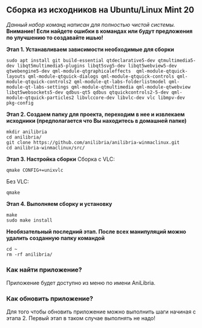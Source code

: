## Сборка из исходников на Ubuntu/Linux Mint 20

*Данный набор команд написан для полностью чистой системы.*  
**Внимание! Если найдете ошибки в командах или будут предложения по улучшению то создавайте ишью!**

**Этап 1. Устанавливаем зависимости необходимые для сборки**
```shell
sudo apt install git build-essential qtdeclarative5-dev qtmultimedia5-dev libqt5multimedia5-plugins libqt5svg5-dev libqt5webview5-dev qtwebengine5-dev qml-module-qtgraphicaleffects  qml-module-qtquick-layouts qml-module-qtquick-dialogs qml-module-qtquick-controls qml-module-qtquick-controls2 qml-module-qt-labs-folderlistmodel qml-module-qt-labs-settings qml-module-qtmultimedia qml-module-qtwebview libqt5websockets5-dev qdbus-qt5 qdbus qtquickcontrols2-5-dev qml-module-qtquick-particles2 libvlccore-dev libvlc-dev vlc libmpv-dev pkg-config
```
**Этап 2. Создаем папку для проекта, переходим в нее и извлекаем исходники (предполагается что Вы находитесь в домашней папке)**
```shell
mkdir anilibria
cd anilibria/
git clone https://github.com/anilibria/anilibria-winmaclinux.git
cd anilibria-winmaclinux/src/
```
**Этап 3. Настройка сборки**
Сборка с VLC:
```shell
qmake CONFIG+=unixvlc
```
Без VLC:

```shell
qmake
```

**Этап 4. Выполняем сборку и установку**

```shell
make
sudo make install
````

**Необязательный последний этап. После всех манипуляций можно удалить созданную папку командой**
```shell
cd ~
rm -rf anilibria/
```

### Как найти приложение?
Приложение будет доступно из меню по имени AniLibria.

### Как обновить приложение?
Для того чтобы обновить приложение можно выполнить шаги начиная с этапа 2. Первый этап в таком случае выполнять не надо!
